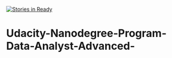 [![Stories in Ready](https://badge.waffle.io/fzd9752/Udacity-Nanodegree-Program-Data-Analyst-Advanced.png?label=ready&title=Ready)](https://waffle.io/fzd9752/Udacity-Nanodegree-Program-Data-Analyst-Advanced?utm_source=badge)
# Udacity-Nanodegree-Program-Data-Analyst-Advanced-